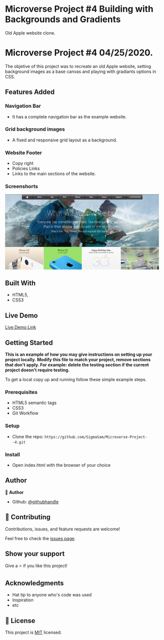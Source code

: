 # Microverse Project #4 Building with Backgrounds and Gradients

 Old Apple website clone.

 # Microverse Project #4 04/25/2020.

 The objetive of this project was to recreate an old Apple website, setting background images as a base canvas and playing with gradiants options in CSS.

 ##   Features Added
 ###  Navigation Bar


 - It has a complete navigation bar as the example website.


 ### Grid background images
- A fixed and responsive grid layout as a background.

 ### Website Footer
  - Copy right
  - Policies Links
 - Links to the main sections of the website.

 ### Screenshorts

 ![screenshot](./Images/Screenshot_1.png)

 ## Built With

 - HTML5,
 - CSS3

 ## Live Demo

 [Live Demo Link](https://rawcdn.githack.com/SigmaSam/Microverse-Project--4/3dc55c910c6a63f6868c225c5a33e318a0163a41/index.html)


 ## Getting Started

 **This is an example of how you may give instructions on setting up your project locally.**
 **Modify this file to match your project, remove sections that don't apply. For example: delete the testing section if the current project doesn't require testing.**


 To get a local copy up and running follow these simple example steps.

 ### Prerequisites
 - HTML5 semantic tags
 - CSS3
 - Git Workflow

 ### Setup
 - Clone the repo: ```https://github.com/SigmaSam/Microverse-Project--4.git```

 ### Install
 - Open index.html with the browser of your choice

 ## Author

 👤 **Author**

 - Github: [@githubhandle](https://github.com/SigmaSam)

 ## 🤝 Contributing

 Contributions, issues, and feature requests are welcome!

 Feel free to check the [issues page](issues/).

 ## Show your support

 Give a ⭐️ if you like this project!

 ## Acknowledgments

 - Hat tip to anyone who's code was used
 - Inspiration
 - etc

 ## 📝 License

 This project is [MIT](lic.url) licensed.
